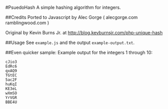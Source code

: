 #PsuedoHash
A simple hashing algorithm for integers.

##Credits
Ported to Javascript by Alec Gorge ( alecgorge.com ramblingwood.com )

Original by Kevin Burns Jr. at http://blog.kevburnsjr.com/php-unique-hash

##Usage
See `example.js` and the output `example-output.txt`.

##Even quicker sample:
Example output for the integers 1 through 10:

	cJio3
	EdRc6
	qxAQ9
	TGtEC
	5ac2F
	huKqI
	KE3eL
	wXmSO
	YrVGR
	BBE4U

